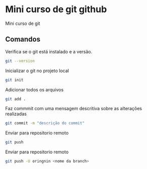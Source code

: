 # Mini curso de git github

Mini curso de git 

## Comandos

Verifica se o git está instalado e a versão.
```bash
git --version
```

Inicializar o git no projeto local
```bash
git init
```
Adicionar todos os arquivos
```bash
git add .
```

Faz commmit com uma mensagem descritiva sobre as alterações realizadas
```bash
git commit -m "descrição do commit"
```
Enviar para repositorio remoto
```bash
git push 
```

Enviar para repositorio remoto
```bash
git push -U oringnin <nome da branch>
```